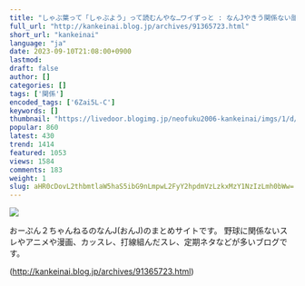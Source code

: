 ```yaml
---
title: "しゃぶ葉って「しゃぶよう」って読むんやな…ワイずっと : なんJやきう関係ない部@おんJ"
full_url: "http://kankeinai.blog.jp/archives/91365723.html"
short_url: "kankeinai"
language: "ja"
date: 2023-09-10T21:08:00+0900
lastmod: 
draft: false
author: []
categories: []
tags: ['関係']
encoded_tags: ['6Zai5L-C']
keywords: []
thumbnail: "https://livedoor.blogimg.jp/neofuku2006-kankeinai/imgs/1/d/1d23eec7.jpg"
popular: 860
latest: 430
trend: 1414
featured: 1053
views: 1584
comments: 183
weight: 1
slug: aHR0cDovL2thbmtlaW5haS5ibG9nLmpwL2FyY2hpdmVzLzkxMzY1NzIzLmh0bWw=
---
```


![](https://livedoor.blogimg.jp/neofuku2006-kankeinai/imgs/1/d/1d23eec7.jpg)

<div> <p id='blog-description'>おーぷん２ちゃんねるのなんJ(おんJ)のまとめサイトです。 野球に関係ないスレやアニメや漫画、カッスレ、打線組んだスレ、定期ネタなどが多いブログです。</p> </div>

(http://kankeinai.blog.jp/archives/91365723.html)
